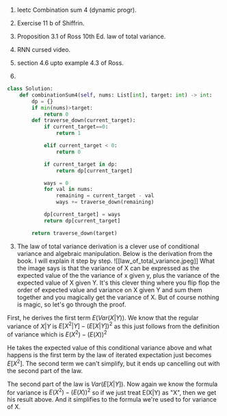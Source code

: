 1. leetc Combination sum 4 (dynamic progr).
2. Exercise 11 b of Shiffrin.
3. Proposition 3.1 of Ross 10th Ed. law of total variance.
4. RNN cursed video.
5. section 4.6 upto example 4.3 of Ross.

1.
```python
class Solution:
    def combinationSum4(self, nums: List[int], target: int) -> int:
        dp = {}
        if min(nums)>target:
            return 0
        def traverse_down(current_target):
            if current_target==0:
                return 1

            elif current_target < 0:
                return 0

            if current_target in dp:
                return dp[current_target]

            ways = 0
            for val in nums:
                remaining = current_target - val
                ways += traverse_down(remaining)

            dp[current_target] = ways
            return dp[current_target]

        return traverse_down(target)
```


3. The law of total variance derivation is a clever use of conditional variance and algebraic manipulation. Below is the derivation from the book. I will explain it step by step.
![[law_of_total_variance.jpeg]]
What the image says is that the variance of X can be expressed as the expected value of the the variance of x given y, plus the variance of the expected value of X given Y. It's this clever thing where you flip flop the order of expected value and variance on X given Y and sum them together and you magically get the variance of X. But of course nothing is magic, so let's go through the proof.

First, he derives the first term $E(Var(X|Y))$. We know that the regular variance of $X|Y$ is $E[X^2|Y] - (E[X|Y])^2$ as this just follows from the definition of variance which is $E(X^2) - (E(X))^2$

He takes the expected value of this conditional variance above and what happens is the first term by the law of iterated expectation just becomes $E[X^2]$. The second term we can't simplify, but it ends up cancelling out with the second part of the law.

The second part of the law is $Var(E[X|Y])$. Now again we know the formula for variance is  $E(X^2) - (E(X))^2$ so if we just treat E(X|Y) as "X", then we get his result above. And it simplifies to the formula we're used to for variance of X.

